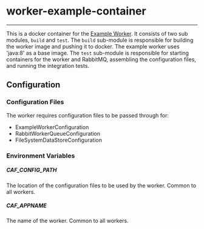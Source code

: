 # worker-example-container
---
This is a docker container for the [Example Worker](https://github.com/WorkerFramework/worker-framework/tree/develop/worker-example/worker-example-container). It consists of two sub modules, `build` and `test`. The `build` sub-module
is responsible for building the worker image and pushing it to docker. The example worker uses 'java:8' as a base image. The
`test` sub-module is responsible for starting containers for the worker and RabbitMQ, assembling the configuration files, and running the
integration tests.

## Configuration
### Configuration Files
The worker requires configuration files to be passed through for:

* ExampleWorkerConfiguration
* RabbitWorkerQueueConfiguration
* FileSystemDataStoreConfiguration

### Environment Variables
##### CAF\_CONFIG\_PATH
The location of the configuration files to be used by the worker.
Common to all workers.
##### CAF\_APPNAME
The name of the worker. Common to all workers.
